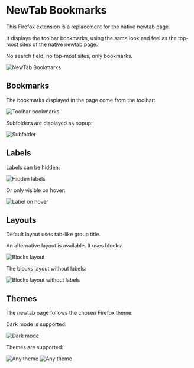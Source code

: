 # NewTab Bookmarks

This Firefox extension is a replacement for the native newtab page.

It displays the toolbar bookmarks, using the same look and feel as the top-most sites of the native newtab page.

No search field, no top-most sites, only bookmarks.

![NewTab Bookmarks](public/screenshots/screenshot.png)

## Bookmarks

The bookmarks displayed in the page come from the toolbar:

![Toolbar bookmarks](public/screenshots/screenshot--bookmarks-toolbar.png)

Subfolders are displayed as popup:

![Subfolder](public/screenshots/screenshot--subfolder.png)

## Labels

Labels can be hidden:

![Hidden labels](public/screenshots/screenshot--without-label.png)

Or only visible on hover:

![Label on hover](public/screenshots/screenshot--label-on-hover.png)

## Layouts

Default layout uses tab-like group title.

An alternative layout is available. It uses blocks:

![Blocks layout](public/screenshots/screenshot--blocks-layout.png)

The blocks layout without labels:

![Blocks layout without labels](public/screenshots/screenshot--blocks-layout-without-label.png)

## Themes

The newtab page follows the chosen Firefox theme.

Dark mode is supported:

![Dark mode](public/screenshots/screenshot--dark-mode.png)

Themes are supported:

![Any theme](public/screenshots/screenshot--theme.png)
![Any theme](public/screenshots/screenshot--theme2.png)
